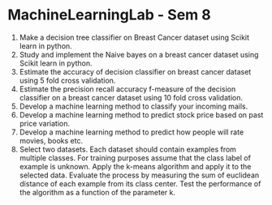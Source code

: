 # MachineLearningLab - Sem 8 

<ol>
<li> Make a decision tree classifier on Breast Cancer dataset using Scikit learn in python. </li>
<li> Study and implement the Naive bayes on a breast cancer dataset using Scikit learn in python. </li>
<li> Estimate the accuracy of decision classifier on breast cancer dataset using 5 fold cross validation. </li>
<li> Estimate the precision recall accuracy f-measure of the decision classifier on a breast cancer dataset using 10 fold cross validation. </li>
<li> Develop a machine learning method to classify your incoming mails. </li>
<li> Develop a machine learning method to predict stock price based on past price variation. </li>
<li> Develop a machine learning method to predict how people will rate movies, books etc. </li>
<li> Select two datasets. Each dataset should contain examples from multiple classes. For training purposes assume that the class label of example is unknown. Apply the k-means algorithm and apply it to the selected data. Evaluate the process by measuring the sum of euclidean distance of each example from its class center. Test the performance of the algorithm as a function of the parameter  k. </li>
</ol>
